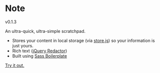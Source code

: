 Note
===

v0.1.3

An ultra-quick, ultra-simple scratchpad. 

- Stores your content in local storage (via [store.js](https://github.com/marcuswestin/store.js/)) so your information is just yours.
- Rich text ([jQuery Redactor](http://imperavi.com/redactor/))
- Built using [Sass Boilerplate](https://github.com/jamestomasino/sass-boilerplate)

[Try it out.](http://jamestomasino.github.com/note/)
